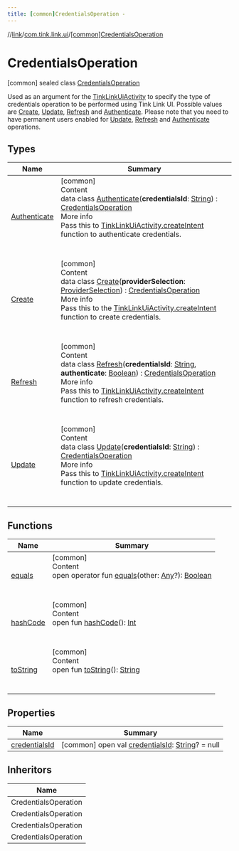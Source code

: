 ```yaml
---
title: [common]CredentialsOperation -
---
```

//[link](../../index.md)/[com.tink.link.ui](../index.md)/[[common]CredentialsOperation](index.md)



# CredentialsOperation  
 [common] sealed class [CredentialsOperation](index.md)

Used as an argument for the [TinkLinkUiActivity](../[common]-tink-link-ui-activity/index.md) to specify the type of credentials operation to be performed using Tink Link UI. Possible values are [Create](-create/index.md), [Update](-update/index.md), [Refresh](-refresh/index.md) and [Authenticate](-authenticate/index.md). Please note that you need to have permanent users enabled for [Update](-update/index.md), [Refresh](-refresh/index.md) and [Authenticate](-authenticate/index.md) operations.

   


## Types  
  
|  Name|  Summary| 
|---|---|
| <a name="com.tink.link.ui/CredentialsOperation.Authenticate///PointingToDeclaration/"></a>[Authenticate](-authenticate/index.md)| <a name="com.tink.link.ui/CredentialsOperation.Authenticate///PointingToDeclaration/"></a>[common]  <br>Content  <br>data class [Authenticate](-authenticate/index.md)(**credentialsId**: [String](https://kotlinlang.org/api/latest/jvm/stdlib/kotlin/-string/index.html)) : [CredentialsOperation](index.md)  <br>More info  <br>Pass this to [TinkLinkUiActivity.createIntent](../[common]-tink-link-ui-activity/-companion/create-intent.md) function to authenticate credentials.  <br><br><br>
| <a name="com.tink.link.ui/CredentialsOperation.Create///PointingToDeclaration/"></a>[Create](-create/index.md)| <a name="com.tink.link.ui/CredentialsOperation.Create///PointingToDeclaration/"></a>[common]  <br>Content  <br>data class [Create](-create/index.md)(**providerSelection**: [ProviderSelection](../[common]-provider-selection/index.md)) : [CredentialsOperation](index.md)  <br>More info  <br>Pass this to the [TinkLinkUiActivity.createIntent](../[common]-tink-link-ui-activity/-companion/create-intent.md) function to create credentials.  <br><br><br>
| <a name="com.tink.link.ui/CredentialsOperation.Refresh///PointingToDeclaration/"></a>[Refresh](-refresh/index.md)| <a name="com.tink.link.ui/CredentialsOperation.Refresh///PointingToDeclaration/"></a>[common]  <br>Content  <br>data class [Refresh](-refresh/index.md)(**credentialsId**: [String](https://kotlinlang.org/api/latest/jvm/stdlib/kotlin/-string/index.html), **authenticate**: [Boolean](https://kotlinlang.org/api/latest/jvm/stdlib/kotlin/-boolean/index.html)) : [CredentialsOperation](index.md)  <br>More info  <br>Pass this to [TinkLinkUiActivity.createIntent](../[common]-tink-link-ui-activity/-companion/create-intent.md) function to refresh credentials.  <br><br><br>
| <a name="com.tink.link.ui/CredentialsOperation.Update///PointingToDeclaration/"></a>[Update](-update/index.md)| <a name="com.tink.link.ui/CredentialsOperation.Update///PointingToDeclaration/"></a>[common]  <br>Content  <br>data class [Update](-update/index.md)(**credentialsId**: [String](https://kotlinlang.org/api/latest/jvm/stdlib/kotlin/-string/index.html)) : [CredentialsOperation](index.md)  <br>More info  <br>Pass this to [TinkLinkUiActivity.createIntent](../[common]-tink-link-ui-activity/-companion/create-intent.md) function to update credentials.  <br><br><br>


## Functions  
  
|  Name|  Summary| 
|---|---|
| <a name="kotlin/Any/equals/#kotlin.Any?/PointingToDeclaration/"></a>[equals](../../com.tink.service.user/[common]-user-profile-service-impl/index.md#%5Bkotlin%2FAny%2Fequals%2F%23kotlin.Any%3F%2FPointingToDeclaration%2F%5D%2FFunctions%2F1647702525)| <a name="kotlin/Any/equals/#kotlin.Any?/PointingToDeclaration/"></a>[common]  <br>Content  <br>open operator fun [equals](../../com.tink.service.user/[common]-user-profile-service-impl/index.md#%5Bkotlin%2FAny%2Fequals%2F%23kotlin.Any%3F%2FPointingToDeclaration%2F%5D%2FFunctions%2F1647702525)(other: [Any](https://kotlinlang.org/api/latest/jvm/stdlib/kotlin/-any/index.html)?): [Boolean](https://kotlinlang.org/api/latest/jvm/stdlib/kotlin/-boolean/index.html)  <br><br><br>
| <a name="kotlin/Any/hashCode/#/PointingToDeclaration/"></a>[hashCode](../../com.tink.service.user/[common]-user-profile-service-impl/index.md#%5Bkotlin%2FAny%2FhashCode%2F%23%2FPointingToDeclaration%2F%5D%2FFunctions%2F1647702525)| <a name="kotlin/Any/hashCode/#/PointingToDeclaration/"></a>[common]  <br>Content  <br>open fun [hashCode](../../com.tink.service.user/[common]-user-profile-service-impl/index.md#%5Bkotlin%2FAny%2FhashCode%2F%23%2FPointingToDeclaration%2F%5D%2FFunctions%2F1647702525)(): [Int](https://kotlinlang.org/api/latest/jvm/stdlib/kotlin/-int/index.html)  <br><br><br>
| <a name="kotlin/Any/toString/#/PointingToDeclaration/"></a>[toString](../../com.tink.service.user/[common]-user-profile-service-impl/index.md#%5Bkotlin%2FAny%2FtoString%2F%23%2FPointingToDeclaration%2F%5D%2FFunctions%2F1647702525)| <a name="kotlin/Any/toString/#/PointingToDeclaration/"></a>[common]  <br>Content  <br>open fun [toString](../../com.tink.service.user/[common]-user-profile-service-impl/index.md#%5Bkotlin%2FAny%2FtoString%2F%23%2FPointingToDeclaration%2F%5D%2FFunctions%2F1647702525)(): [String](https://kotlinlang.org/api/latest/jvm/stdlib/kotlin/-string/index.html)  <br><br><br>


## Properties  
  
|  Name|  Summary| 
|---|---|
| <a name="com.tink.link.ui/CredentialsOperation/credentialsId/#/PointingToDeclaration/"></a>[credentialsId](credentials-id.md)| <a name="com.tink.link.ui/CredentialsOperation/credentialsId/#/PointingToDeclaration/"></a> [common] open val [credentialsId](credentials-id.md): [String](https://kotlinlang.org/api/latest/jvm/stdlib/kotlin/-string/index.html)? = null   <br>


## Inheritors  
  
|  Name| 
|---|
| <a name="com.tink.link.ui/CredentialsOperation.Create///PointingToDeclaration/"></a>CredentialsOperation
| <a name="com.tink.link.ui/CredentialsOperation.Authenticate///PointingToDeclaration/"></a>CredentialsOperation
| <a name="com.tink.link.ui/CredentialsOperation.Refresh///PointingToDeclaration/"></a>CredentialsOperation
| <a name="com.tink.link.ui/CredentialsOperation.Update///PointingToDeclaration/"></a>CredentialsOperation

